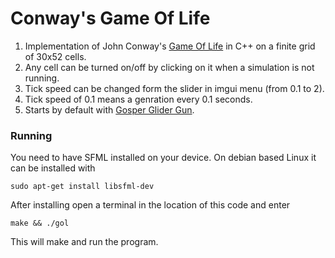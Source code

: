 # Conway's Game Of Life
1) Implementation of John Conway's [Game Of Life](https://en.wikipedia.org/wiki/Conway%27s_Game_of_Life) in C++ on a finite grid of 30x52 cells.
2) Any cell can be turned on/off by clicking on it when a simulation is not running.
3) Tick speed can be changed form the slider in imgui menu (from 0.1 to 2).
4) Tick speed of 0.1 means a genration every 0.1 seconds.
5) Starts by default with [Gosper Glider Gun](https://conwaylife.com/wiki/Gosper_glider_gun).

### Running
You need to have SFML installed on your device.
On debian based Linux it can be installed with
```console
sudo apt-get install libsfml-dev
```
After installing open a terminal in the location of this code and enter
```console
make && ./gol
```
This will make and run the program.
